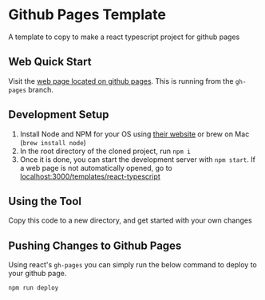 # Github Pages Template
A template to copy to make a react typescript project for github pages

## Web Quick Start

Visit the [web page located on github pages](https://keeganw.github.io/pick-player/). This is running from the `gh-pages` branch.

## Development Setup

1. Install Node and NPM for your OS using [their website](https://nodejs.org/en/) or brew on Mac (`brew install node`)
1. In the root directory of the cloned project, run `npm i`
1. Once it is done, you can start the development server with `npm start`. If a web page is not automatically opened, go to [localhost:3000/templates/react-typescript](http://localhost:3000/pick-player/)

## Using the Tool

Copy this code to a new directory, and get started with your own changes

## Pushing Changes to Github Pages

Using react's `gh-pages` you can simply run the below command to deploy to your github page.
```bash
npm run deploy
```